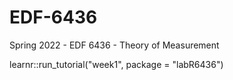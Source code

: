 # EDF-6436
Spring 2022 - EDF 6436 - Theory of Measurement 

learnr::run_tutorial("week1", package = "labR6436")
